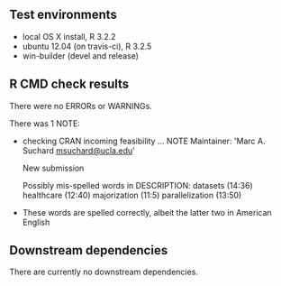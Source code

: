 ## Test environments
* local OS X install, R 3.2.2
* ubuntu 12.04 (on travis-ci), R 3.2.5
* win-builder (devel and release)

## R CMD check results
There were no ERRORs or WARNINGs.

There was 1 NOTE:

* checking CRAN incoming feasibility ... NOTE
  Maintainer: 'Marc A. Suchard <msuchard@ucla.edu>'

  New submission

  Possibly mis-spelled words in DESCRIPTION:
    datasets (14:36)
    healthcare (12:40)
    majorization (11:5)
    parallelization (13:50)
    
- These words are spelled correctly, albeit the latter two in American English 

## Downstream dependencies
There are currently no downstream dependencies.
